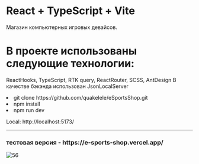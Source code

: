 # React + TypeScript + Vite

<p>Магазин компьютерных игровых девайсов.
</p>
<h1>В проекте использованы следующие технологии:</h1>
<p>ReactHooks, TypeScript, RTK query, ReactRouter, SCSS, AntDesign
В качестве бэкэнда использован JsonLocalServer</p>



<li>git clone https://github.com/quakelele/eSportsShop.git</li>  

<li>npm install</li>
<li>npm run dev</li>

Local: http://localhost:5173/
<br>
<hr>
<h3>тестовая версия - https://e-sports-shop.vercel.app/</h3>

![56](https://github.com/quakelele/eSportsShop/assets/154896596/7509b0a9-b2ad-4b8d-8c9e-eef992751624)

